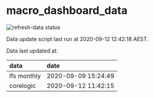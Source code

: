
<!-- README.md is generated from README.Rmd. Please edit that file -->

# macro\_dashboard\_data

<!-- badges: start -->

![refresh-data
status](https://github.com/MattCowgill/macro_dashboard_data/workflows/refresh-data/badge.svg)

<!-- badges: end -->

Data update script last run at 2020-09-12 12:42:18 AEST.

Data last updated at:

| data        | date                |
| :---------- | :------------------ |
| lfs monthly | 2020-09-09 15:24:49 |
| corelogic   | 2020-09-12 11:42:15 |

